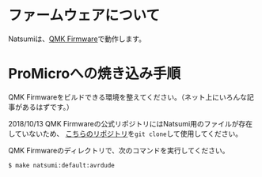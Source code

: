 # ファームウェアについて

Natsumiは、[QMK Firmware](https://github.com/qmk/qmk_firmware)で動作します。

# ProMicroへの焼き込み手順

QMK Firmwareをビルドできる環境を整えてください。（ネット上にいろんな記事があるはずです。）

2018/10/13 QMK Firmwareの公式リポジトリにはNatsumi用のファイルが存在していないため、
[こちらのリポジトリ](https://github.com/okayumoka/qmk_firmware)を`git clone`して使用してください。

QMK Firmwareのディレクトリで、次のコマンドを実行してください。

```
$ make natsumi:default:avrdude
```

